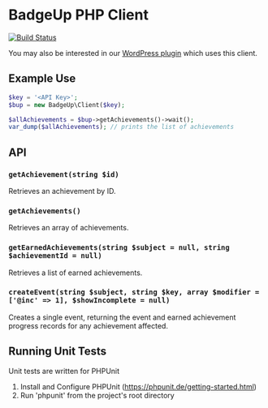 # BadgeUp PHP Client

[![Build Status](https://travis-ci.org/BadgeUp/badgeup-php-client.svg?branch=master)](https://travis-ci.org/BadgeUp/badgeup-php-client)

You may also be interested in our [WordPress plugin](https://github.com/BadgeUp/badgeup-wordpress-plugin) which uses this client.

## Example Use
```php
$key = '<API Key>';
$bup = new BadgeUp\Client($key);

$allAchievements = $bup->getAchievements()->wait();
var_dump($allAchievements); // prints the list of achievements
```

## API

### `getAchievement(string $id)`
Retrieves an achievement by ID.

### `getAchievements()`
Retrieves an array of achievements.

### `getEarnedAchievements(string $subject = null, string $achievementId = null)`
Retrieves a list of earned achievements.

### `createEvent(string $subject, string $key, array $modifier = ['@inc' => 1], $showIncomplete = null)`
Creates a single event, returning the event and earned achievement progress records for any achievement affected.

## Running Unit Tests

Unit tests are written for PHPUnit
1. Install and Configure PHPUnit (https://phpunit.de/getting-started.html)
1. Run 'phpunit' from the project's root directory
